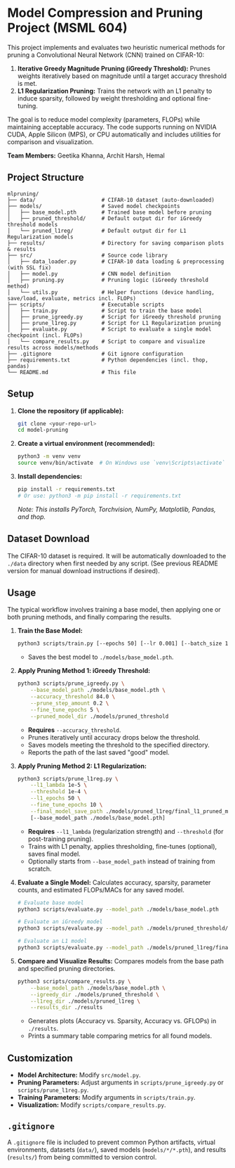 # Model Compression and Pruning Project (MSML 604)

This project implements and evaluates two heuristic numerical methods for pruning a Convolutional Neural Network (CNN) trained on CIFAR-10:
1.  **Iterative Greedy Magnitude Pruning (iGreedy Threshold):** Prunes weights iteratively based on magnitude until a target accuracy threshold is met.
2.  **L1 Regularization Pruning:** Trains the network with an L1 penalty to induce sparsity, followed by weight thresholding and optional fine-tuning.

The goal is to reduce model complexity (parameters, FLOPs) while maintaining acceptable accuracy. The code supports running on NVIDIA CUDA, Apple Silicon (MPS), or CPU automatically and includes utilities for comparison and visualization.

**Team Members:** Geetika Khanna, Archit Harsh, Hemal

## Project Structure
```
mlpruning/
├── data/                     # CIFAR-10 dataset (auto-downloaded)
├── models/                   # Saved model checkpoints
│   ├── base_model.pth        # Trained base model before pruning
│   ├── pruned_threshold/     # Default output dir for iGreedy threshold models
│   └── pruned_l1reg/         # Default output dir for L1 Regularization models
├── results/                  # Directory for saving comparison plots & results
├── src/                      # Source code library
│   ├── data_loader.py        # CIFAR-10 data loading & preprocessing (with SSL fix)
│   ├── model.py              # CNN model definition
│   ├── pruning.py            # Pruning logic (iGreedy threshold method)
│   └── utils.py              # Helper functions (device handling, save/load, evaluate, metrics incl. FLOPs)
├── scripts/                  # Executable scripts
│   ├── train.py              # Script to train the base model
│   ├── prune_igreedy.py      # Script for iGreedy threshold pruning
│   ├── prune_l1reg.py        # Script for L1 Regularization pruning
│   ├── evaluate.py           # Script to evaluate a single model checkpoint (incl. FLOPs)
│   └── compare_results.py    # Script to compare and visualize results across models/methods
├── .gitignore                # Git ignore configuration
├── requirements.txt          # Python dependencies (incl. thop, pandas)
└── README.md                 # This file
```

## Setup

1.  **Clone the repository (if applicable):**
    ```bash
    git clone <your-repo-url>
    cd model-pruning
    ```

2.  **Create a virtual environment (recommended):**
    ```bash
    python3 -m venv venv
    source venv/bin/activate  # On Windows use `venv\Scripts\activate`
    ```

3.  **Install dependencies:**
    ```bash
    pip install -r requirements.txt
    # Or use: python3 -m pip install -r requirements.txt
    ```
    *Note: This installs PyTorch, Torchvision, NumPy, Matplotlib, Pandas, and thop.*

## Dataset Download

The CIFAR-10 dataset is required. It will be automatically downloaded to the `./data` directory when first needed by any script. (See previous README version for manual download instructions if desired).

## Usage

The typical workflow involves training a base model, then applying one or both pruning methods, and finally comparing the results.

1.  **Train the Base Model:**
    ```bash
    python3 scripts/train.py [--epochs 50] [--lr 0.001] [--batch_size 128] [--num_workers 2]
    ```
    * Saves the best model to `./models/base_model.pth`.

2.  **Apply Pruning Method 1: iGreedy Threshold:**
    ```bash
    python3 scripts/prune_igreedy.py \
        --base_model_path ./models/base_model.pth \
        --accuracy_threshold 84.0 \
        --prune_step_amount 0.2 \
        --fine_tune_epochs 5 \
        --pruned_model_dir ./models/pruned_threshold
    ```
    * **Requires** `--accuracy_threshold`.
    * Prunes iteratively until accuracy drops below the threshold.
    * Saves models meeting the threshold to the specified directory.
    * Reports the path of the last saved "good" model.

3.  **Apply Pruning Method 2: L1 Regularization:**
    ```bash
    python3 scripts/prune_l1reg.py \
        --l1_lambda 1e-5 \
        --threshold 1e-4 \
        --l1_epochs 50 \
        --fine_tune_epochs 10 \
        --final_model_save_path ./models/pruned_l1reg/final_l1_pruned_model_1e-5.pth \
        [--base_model_path ./models/base_model.pth]
    ```
    * **Requires** `--l1_lambda` (regularization strength) and `--threshold` (for post-training pruning).
    * Trains with L1 penalty, applies thresholding, fine-tunes (optional), saves final model.
    * Optionally starts from `--base_model_path` instead of training from scratch.

4.  **Evaluate a Single Model:**
    Calculates accuracy, sparsity, parameter counts, and estimated FLOPs/MACs for any saved model.
    ```bash
    # Evaluate base model
    python3 scripts/evaluate.py --model_path ./models/base_model.pth

    # Evaluate an iGreedy model
    python3 scripts/evaluate.py --model_path ./models/pruned_threshold/pruned_model_iter_5_sparsity_41.0.pth

    # Evaluate an L1 model
    python3 scripts/evaluate.py --model_path ./models/pruned_l1reg/final_l1_pruned_model_1e-5.pth
    ```

5.  **Compare and Visualize Results:**
    Compares models from the base path and specified pruning directories.
    ```bash
    python3 scripts/compare_results.py \
        --base_model_path ./models/base_model.pth \
        --igreedy_dir ./models/pruned_threshold \
        --l1reg_dir ./models/pruned_l1reg \
        --results_dir ./results
    ```
    * Generates plots (Accuracy vs. Sparsity, Accuracy vs. GFLOPs) in `./results`.
    * Prints a summary table comparing metrics for all found models.

## Customization

* **Model Architecture:** Modify `src/model.py`.
* **Pruning Parameters:** Adjust arguments in `scripts/prune_igreedy.py` or `scripts/prune_l1reg.py`.
* **Training Parameters:** Modify arguments in `scripts/train.py`.
* **Visualization:** Modify `scripts/compare_results.py`.

## `.gitignore`

A `.gitignore` file is included to prevent common Python artifacts, virtual environments, datasets (`data/`), saved models (`models/*/*.pth`), and results (`results/`) from being committed to version control.
